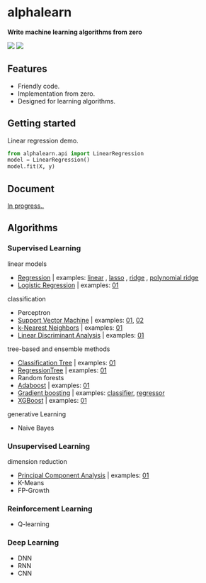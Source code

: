 # alphalearn
**Write machine learning algorithms from zero**

![](https://img.shields.io/badge/python-3.5+-blue.svg)
![](http://progressed.io/bar/18?)

## Features
- Friendly code.
- Implementation from zero.
- Designed for learning algorithms.

## Getting started
Linear regression demo.

```python
from alphalearn.api import LinearRegression
model = LinearRegression()
model.fit(X, y)
```

## Document
[In progress..](https://byzhi.github.io/zero/) 

## Algorithms

### Supervised Learning
linear models

- [Regression](./zero/supervised/regression.py)
 | examples: [linear](./examples/example_LinearRegression.py)
, [lasso](./examples/example_LassoRegression.py)
, [ridge](./examples/example_RidgeRegression.py)
, [polynomial ridge](./examples/example_PolynomialRidgeRegression.py)
- [Logistic Regression](./zero/supervised/logistic_regression.py) | examples: [01](./examples/example_LogisticRegression.py)

classification

- Perceptron
- [Support Vector Machine](./zero/supervised/support_vector_machine.py) | examples: [01](./examples/example_svm.py), [02](./examples/example_svm_02.py)
- [k-Nearest Neighbors](./zero/supervised/k_nearest_neighbors.py) | examples: [01](./examples/example_KNeighborsClassifier.py)
- [Linear Discriminant Analysis](./zero/supervised/linear_discriminant_analysis.py) | examples: [01](./examples/example_PCA_LDA.py)


tree-based and ensemble methods

- [Classification Tree](./zero/supervised/decision_tree.py) | examples: [01](./examples/example_ClassificationTree.py)
- [RegressionTree](./zero/supervised/decision_tree.py) | examples: [01](./examples/example_RegressionTree.py)
- Random forests
- [Adaboost](./zero/supervised/adaboost.py) | examples: [01](./examples/example_Adaboost.py)
- [Gradient boosting](./zero/supervised/gradient_boosting.py) | examples: [classifier](./examples/example_GradientBoostingClassifier.py), [regressor](./examples/example_GradientBoostingRegressor.py)
- [XGBoost](./zero/supervised/xgboost.py) | examples: [01](./examples/example_XGBoost.py)

generative Learning

- Naive Bayes

### Unsupervised Learning

dimension reduction

- [Principal Component Analysis](./zero/unsupervised/principal_component_analysis.py) | examples: [01](./examples/example_PCA_LDA.py)
-  K-Means
-  FP-Growth

### Reinforcement Learning
- Q-learning

### Deep Learning
- DNN
- RNN
- CNN
